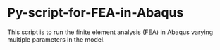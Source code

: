 # Py-script-for-FEA-in-Abaqus
This script is to run the finite element analysis (FEA) in Abaqus varying multiple parameters in the model.
